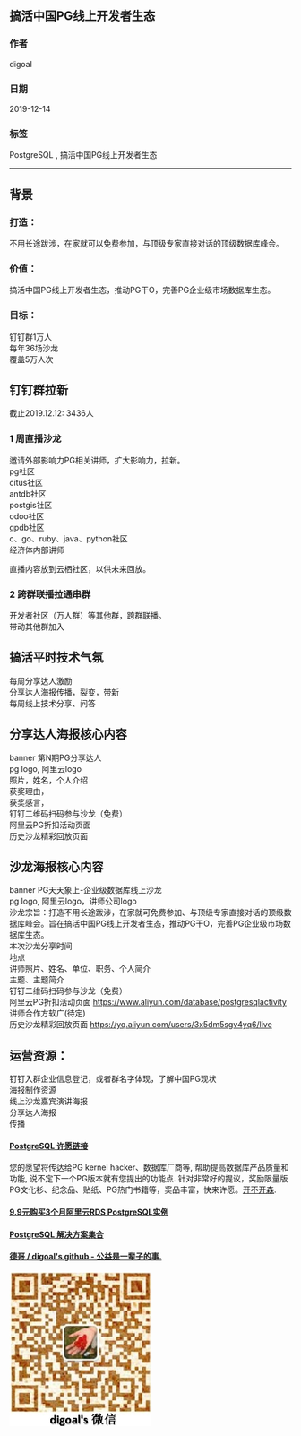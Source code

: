 ## 搞活中国PG线上开发者生态        
                                                                           
### 作者                                                                           
digoal                                                                           
                                                                           
### 日期                                                                           
2019-12-14                                                                         
                                                                           
### 标签                                                                           
PostgreSQL , 搞活中国PG线上开发者生态              
                                                                           
----                                                                           
                                                                           
## 背景           
### 打造：  
不用长途跋涉，在家就可以免费参加，与顶级专家直接对话的顶级数据库峰会。  
  
### 价值：  
搞活中国PG线上开发者生态，推动PG干O，完善PG企业级市场数据库生态。  
  
### 目标：  
钉钉群1万人  
每年36场沙龙  
覆盖5万人次    
  
## 钉钉群拉新  
截止2019.12.12: 3436人  
  
### 1 周直播沙龙  
邀请外部影响力PG相关讲师，扩大影响力，拉新。  
pg社区  
citus社区  
antdb社区  
postgis社区  
odoo社区  
gpdb社区  
c、go、ruby、java、python社区  
经济体内部讲师  
  
直播内容放到云栖社区，以供未来回放。  
  
### 2 跨群联播拉通串群  
开发者社区（万人群）等其他群，跨群联播。  
带动其他群加入  
  
## 搞活平时技术气氛  
每周分享达人激励  
分享达人海报传播，裂变，带新  
每周线上技术分享、问答  
  
## 分享达人海报核心内容  
banner 第N期PG分享达人   
pg logo, 阿里云logo   
照片，姓名，个人介绍  
获奖理由，  
获奖感言，  
钉钉二维码扫码参与沙龙（免费）  
阿里云PG折扣活动页面  
历史沙龙精彩回放页面  
  
## 沙龙海报核心内容  
banner PG天天象上-企业级数据库线上沙龙   
pg logo, 阿里云logo，讲师公司logo  
沙龙宗旨：打造不用长途跋涉，在家就可免费参加、与顶级专家直接对话的顶级数据库峰会。旨在搞活中国PG线上开发者生态，推动PG干O，完善PG企业级市场数据库生态。  
本次沙龙分享时间  
地点  
讲师照片、姓名、单位、职务、个人简介  
主题、主题简介  
钉钉二维码扫码参与沙龙（免费）  
阿里云PG折扣活动页面 https://www.aliyun.com/database/postgresqlactivity    
讲师合作方软广(待定)  
历史沙龙精彩回放页面 https://yq.aliyun.com/users/3x5dm5sgv4yq6/live    
  
## 运营资源：  
钉钉入群企业信息登记，或者群名字体现，了解中国PG现状  
海报制作资源  
线上沙龙嘉宾演讲海报  
分享达人海报  
传播  
  
  
  
  
  
  
  
  
  
  
  
  
  
  
  
  
  
  
  
  
  
  
  
  
  
  
  
  
  
  
  
  
  
  
  
  
  
  
  
  
  
  
  
  
  
  
  
  
  
  
  
  
  
  
  
  
#### [PostgreSQL 许愿链接](https://github.com/digoal/blog/issues/76 "269ac3d1c492e938c0191101c7238216")
您的愿望将传达给PG kernel hacker、数据库厂商等, 帮助提高数据库产品质量和功能, 说不定下一个PG版本就有您提出的功能点. 针对非常好的提议，奖励限量版PG文化衫、纪念品、贴纸、PG热门书籍等，奖品丰富，快来许愿。[开不开森](https://github.com/digoal/blog/issues/76 "269ac3d1c492e938c0191101c7238216").  
  
  
#### [9.9元购买3个月阿里云RDS PostgreSQL实例](https://www.aliyun.com/database/postgresqlactivity "57258f76c37864c6e6d23383d05714ea")
  
  
#### [PostgreSQL 解决方案集合](https://yq.aliyun.com/topic/118 "40cff096e9ed7122c512b35d8561d9c8")
  
  
#### [德哥 / digoal's github - 公益是一辈子的事.](https://github.com/digoal/blog/blob/master/README.md "22709685feb7cab07d30f30387f0a9ae")
  
  
![digoal's wechat](../pic/digoal_weixin.jpg "f7ad92eeba24523fd47a6e1a0e691b59")
  
